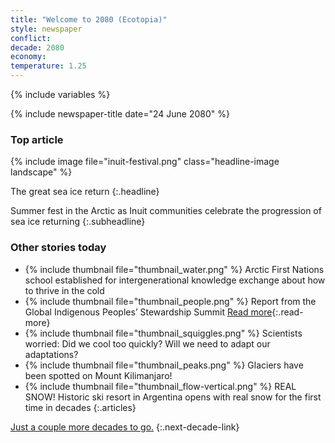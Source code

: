 ```yaml
---
title: "Welcome to 2080 (Ecotopia)"
style: newspaper
conflict: 
decade: 2080
economy: 
temperature: 1.25
---
```


{% include variables %}

{% include newspaper-title date="24 June 2080" %}

### Top article

{% include image file="inuit-festival.png" class="headline-image landscape" %}

The great sea ice return
{:.headline}

Summer fest in the Arctic as Inuit communities celebrate the progression of sea ice returning
{:.subheadline}

### Other stories today

- {% include thumbnail file="thumbnail_water.png" %} Arctic First Nations school established for intergenerational knowledge exchange about how to thrive in the cold
- {% include thumbnail file="thumbnail_people.png" %} Report from the Global Indigenous Peoples’ Stewardship Summit [Read more](story_gipss.html){:.read-more}
- {% include thumbnail file="thumbnail_squiggles.png" %} Scientists worried: Did we cool too quickly? Will we need to adapt our adaptations?
- {% include thumbnail file="thumbnail_peaks.png" %} Glaciers have been spotted on Mount Kilimanjaro!
- {% include thumbnail file="thumbnail_flow-vertical.png" %} REAL SNOW! Historic ski resort in Argentina opens with real snow for the first time in decades
{:.articles}

[Just a couple more decades to go.](chapter_the-end-of-nation-states.html)
{:.next-decade-link}
